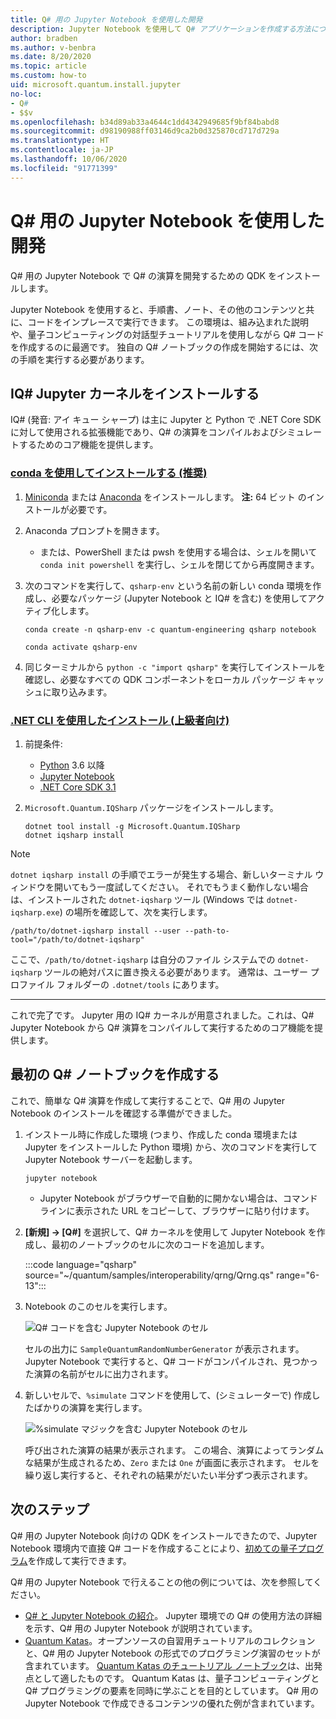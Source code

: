 ```yaml
---
title: Q# 用の Jupyter Notebook を使用した開発
description: Jupyter Notebook を使用して Q# アプリケーションを作成する方法について説明します。
author: bradben
ms.author: v-benbra
ms.date: 8/20/2020
ms.topic: article
ms.custom: how-to
uid: microsoft.quantum.install.jupyter
no-loc:
- Q#
- $$v
ms.openlocfilehash: b34d89ab33a4644c1dd4342949685f9bf84babd8
ms.sourcegitcommit: d98190988ff03146d9ca2b0d325870cd717d729a
ms.translationtype: HT
ms.contentlocale: ja-JP
ms.lasthandoff: 10/06/2020
ms.locfileid: "91771399"
---
```

# <a name="develop-with-no-locq-jupyter-notebooks"></a>Q# 用の Jupyter Notebook を使用した開発

Q# 用の Jupyter Notebook で Q# の演算を開発するための QDK をインストールします。

Jupyter Notebook を使用すると、手順書、ノート、その他のコンテンツと共に、コードをインプレースで実行できます。 この環境は、組み込まれた説明や、量子コンピューティングの対話型チュートリアルを使用しながら Q# コードを作成するのに最適です。 独自の Q# ノートブックの作成を開始するには、次の手順を実行する必要があります。

## <a name="install-the-ino-locq-jupyter-kernel"></a>IQ# Jupyter カーネルをインストールする

IQ# (発音: アイ キュー シャープ) は主に Jupyter と Python で .NET Core SDK に対して使用される拡張機能であり、Q# の演算をコンパイルおよびシミュレートするためのコア機能を提供します。

### <a name="install-using-conda-recommended"></a>[conda を使用してインストールする (推奨)](#tab/tabid-conda)

1. [Miniconda](https://docs.conda.io/en/latest/miniconda.html) または [Anaconda](https://www.anaconda.com/products/individual#Downloads) をインストールします。 **注:** 64 ビット のインストールが必要です。

1. Anaconda プロンプトを開きます。

   - または、PowerShell または pwsh を使用する場合は、シェルを開いて `conda init powershell` を実行し、シェルを閉じてから再度開きます。

1. 次のコマンドを実行して、`qsharp-env` という名前の新しい conda 環境を作成し、必要なパッケージ (Jupyter Notebook と IQ# を含む) を使用してアクティブ化します。

    ```
    conda create -n qsharp-env -c quantum-engineering qsharp notebook

    conda activate qsharp-env
    ```

1. 同じターミナルから `python -c "import qsharp"` を実行してインストールを確認し、必要なすべての QDK コンポーネントをローカル パッケージ キャッシュに取り込みます。

### <a name="install-using-net-cli-advanced"></a>[.NET CLI を使用したインストール (上級者向け)](#tab/tabid-dotnetcli)

1. 前提条件:

    - [Python](https://www.python.org/downloads/) 3.6 以降
    - [Jupyter Notebook](https://jupyter.readthedocs.io/en/latest/install.html)
    - [.NET Core SDK 3.1](https://dotnet.microsoft.com/download/dotnet-core/3.1)

1. `Microsoft.Quantum.IQSharp` パッケージをインストールします。

    ```dotnetcli
    dotnet tool install -g Microsoft.Quantum.IQSharp
    dotnet iqsharp install
    ```

> [!NOTE]
> `dotnet iqsharp install` の手順でエラーが発生する場合、新しいターミナル ウィンドウを開いてもう一度試してください。
> それでもうまく動作しない場合は、インストールされた `dotnet-iqsharp` ツール (Windows では `dotnet-iqsharp.exe`) の場所を確認して、次を実行します。
> ```
> /path/to/dotnet-iqsharp install --user --path-to-tool="/path/to/dotnet-iqsharp"
> ```
> ここで、`/path/to/dotnet-iqsharp` は自分のファイル システムでの `dotnet-iqsharp` ツールの絶対パスに置き換える必要があります。
> 通常は、ユーザー プロファイル フォルダーの `.dotnet/tools` にあります。
    
***

これで完了です。 Jupyter 用の IQ# カーネルが用意されました。これは、Q# Jupyter Notebook から Q# 演算をコンパイルして実行するためのコア機能を提供します。

## <a name="create-your-first-no-locq-notebook"></a>最初の Q# ノートブックを作成する

これで、簡単な Q# 演算を作成して実行することで、Q# 用の Jupyter Notebook のインストールを確認する準備ができました。

1. インストール時に作成した環境 (つまり、作成した conda 環境または Jupyter をインストールした Python 環境) から、次のコマンドを実行して Jupyter Notebook サーバーを起動します。

    ```
    jupyter notebook
    ```

    - Jupyter Notebook がブラウザーで自動的に開かない場合は、コマンド ラインに表示された URL をコピーして、ブラウザーに貼り付けます。

1. **[新規] → [Q#]** を選択して、Q# カーネルを使用して Jupyter Notebook を作成し、最初のノートブックのセルに次のコードを追加します。

    :::code language="qsharp" source="~/quantum/samples/interoperability/qrng/Qrng.qs" range="6-13":::

1. Notebook のこのセルを実行します。

    ![Q# コードを含む Jupyter Notebook のセル](~/media/install-guide-jupyter.png)

    セルの出力に `SampleQuantumRandomNumberGenerator` が表示されます。 Jupyter Notebook で実行すると、Q# コードがコンパイルされ、見つかった演算の名前がセルに出力されます。

1. 新しいセルで、`%simulate` コマンドを使用して、(シミュレーターで) 作成したばかりの演算を実行します。

    ![%simulate マジックを含む Jupyter Notebook のセル](~/media/install-guide-jupyter-simulate.png)

    呼び出された演算の結果が表示されます。 この場合、演算によってランダムな結果が生成されるため、`Zero` または `One` が画面に表示されます。 セルを繰り返し実行すると、それぞれの結果がだいたい半分ずつ表示されます。

## <a name="next-steps"></a>次のステップ

Q# 用の Jupyter Notebook 向けの QDK をインストールできたので、Jupyter Notebook 環境内で直接 Q# コードを作成することにより、[初めての量子プログラム](xref:microsoft.quantum.quickstarts.qrng)を作成して実行できます。

Q# 用の Jupyter Notebook で行えることの他の例については、次を参照してください。

- [Q# と Jupyter Notebook の紹介](https://docs.microsoft.com/samples/microsoft/quantum/intro-to-qsharp-jupyter/)。 Jupyter 環境での Q# の使用方法の詳細を示す、Q# 用の Jupyter Notebook が説明されています。
- [Quantum Katas](xref:microsoft.quantum.overview.katas)。オープンソースの自習用チュートリアルのコレクションと、Q# 用の Jupyter Notebook の形式でのプログラミング演習のセットが含まれています。 [Quantum Katas のチュートリアル ノートブック](https://github.com/microsoft/QuantumKatas#tutorial-topics)は、出発点として適したものです。 Quantum Katas は、量子コンピューティングと Q# プログラミングの要素を同時に学ぶことを目的としています。 Q# 用の Jupyter Notebook で作成できるコンテンツの優れた例が含まれています。
